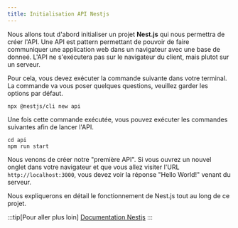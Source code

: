 ```yaml
---
title: Initialisation API Nestjs
---
```


Nous allons tout d'abord initialiser un projet **Nest.js** qui nous permettra de créer l'API. Une API est pattern permettant de pouvoir 
de faire communiquer une application web dans un navigateur avec une base de donneé. L'API ne s'exécutera pas sur le navigateur du client, mais
plutot sur un serveur. 

Pour cela, vous devez exécuter la commande suivante dans votre terminal. La commande va vous poser quelques questions, veuillez garder les options par défaut. 

```shell
npx @nestjs/cli new api
```

Une fois cette commande exécutée, vous pouvez exécuter les commandes suivantes afin de lancer l'API. 

```shell
cd api
npm run start
```

Nous venons de créer notre "première API". Si vous ouvrez un nouvel onglet dans votre navigateur et que vous allez visiter l'URL `http://localhost:3000`, vous devez voir la réponse "Hello World!" venant du serveur. 

Nous expliquerons en détail le fonctionnement de Nest.js tout au long de ce projet. 

:::tip[Pour aller plus loin]
[Documentation Nestjs](https://docs.nestjs.com/)
:::